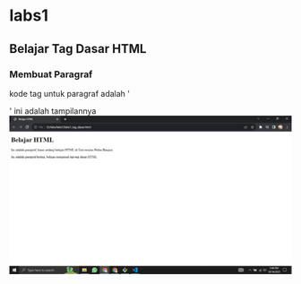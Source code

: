 # labs1
## Belajar Tag Dasar HTML

### Membuat Paragraf
kode tag untuk paragraf adalah '<p>'
ini adalah tampilannya
![Gambar 1](screenshot/ss1.png)
